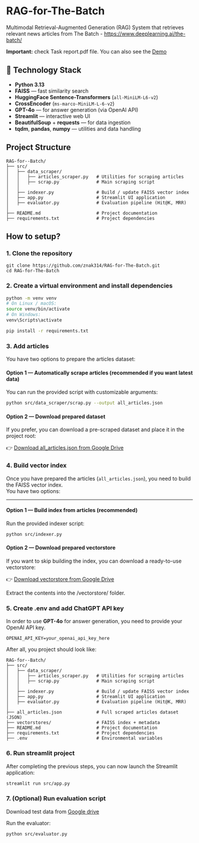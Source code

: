 # RAG-for-The-Batch
Multimodal Retrieval-Augmented  Generation (RAG) System that retrieves relevant news articles from The Batch - https://www.deeplearning.ai/the-batch/

**Important:** check Task report.pdf file. You can also see the [Demo](https://drive.google.com/file/d/1nj5u7Mmzbsg2KEhs15PwA8X92NszZDnE/view?usp=drive_link)

## 🚀 Technology Stack

- **Python 3.13**
- **FAISS** — fast similarity search
- **HuggingFace Sentence-Transformers** (`all-MiniLM-L6-v2`)
- **CrossEncoder** (`ms-marco-MiniLM-L-6-v2`)
- **GPT-4o** — for answer generation (via OpenAI API)
- **Streamlit** — interactive web UI
- **BeautifulSoup** + **requests** — for data ingestion
- **tqdm**, **pandas**, **numpy** — utilities and data handling

## Project Structure
```plaintext
RAG-for--Batch/
├── src/
│   ├── data_scraper/
│   │   ├── articles_scraper.py   # Utilities for scraping articles
│   │   ├── scrap.py              # Main scraping script
│   │
│   ├── indexer.py                # Build / update FAISS vector index
│   ├── app.py                    # Streamlit UI application
│   ├── evaluator.py              # Evaluation pipeline (Hit@K, MRR)
│
├── README.md                     # Project documentation
├── requirements.txt              # Project dependencies
```

## How to setup?
### 1. Clone the repository
```
git clone https://github.com/znak314/RAG-for-The-Batch.git
cd RAG-for-The-Batch
```

### 2️. Create a virtual environment and install dependencies

```bash
python -m venv venv
# On Linux / macOS:
source venv/bin/activate
# On Windows:
venv\Scripts\activate

pip install -r requirements.txt
```

### 3. Add articles
You have two options to prepare the articles dataset:

#### Option 1 — Automatically scrape articles (recommended if you want latest data)

You can run the provided script with customizable arguments:

```bash
python src/data_scraper/scrap.py --output all_articles.json
```

#### Option 2 — Download prepared dataset
If you prefer, you can download a pre-scraped dataset and place it in the project root:

👉 [Download all_articles.json from Google Drive](https://drive.google.com/file/d/1z-iGglYMNJc8Nv8pYC6x5Q4L5enOmkt6/view?usp=drive_link)

### 4️. Build vector index

Once you have prepared the articles (`all_articles.json`), you need to build the FAISS vector index.  
You have two options:

---

#### Option 1 — Build index from articles (recommended)

Run the provided indexer script:

```bash
python src/indexer.py
```

#### Option 2 — Download prepared vectorstore
If you want to skip building the index, you can download a ready-to-use vectorstore:

👉 [Download vectorstore from Google Drive](https://drive.google.com/drive/folders/1t5JhUMtWLUxTqoFB7d-0lp-hbgMo_Ofw?usp=drive_link)

Extract the contents into the /vectorstore/ folder.

### 5. Create .env and add ChatGPT API key
In order to use **GPT-4o** for answer generation, you need to provide your OpenAI API key.
```plaintext
OPENAI_API_KEY=your_openai_api_key_here
```

After all, you project should look like: 

```plaintext
RAG-for--Batch/
├── src/
│   ├── data_scraper/
│   │   ├── articles_scraper.py   # Utilities for scraping articles
│   │   ├── scrap.py              # Main scraping script
│   │
│   ├── indexer.py                # Build / update FAISS vector index
│   ├── app.py                    # Streamlit UI application
│   ├── evaluator.py              # Evaluation pipeline (Hit@K, MRR)
│
├── all_articles.json             # Full scraped articles dataset (JSON)
├── vectorstores/                 # FAISS index + metadata
├── README.md                     # Project documentation
├── requirements.txt              # Project dependencies
├── .env                          # Environmental variables
```

### 6. Run streamlit project
After completing the previous steps, you can now launch the Streamlit application:

```bash
streamlit run src/app.py
```

### 7. (Optional) Run evaluation script
Download test data from [Google drive](https://drive.google.com/file/d/1tZGZvZk3ZL7rJ7mrQwBOhqh7kyHNtTtQ/view?usp=drive_link)

Run the evaluator:

```bash
python src/evaluator.py
```
